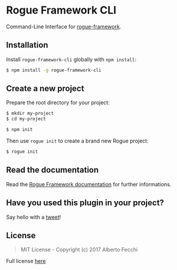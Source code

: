 # Rogue Framework CLI

Command-Line Interface for [rogue-framework](https://github.com/luckyseven/rogue-framework).

## Installation
Install `rogue-framework-cli` globally with `npm install`:
```bash
$ npm install -g rogue-framework-cli
```

## Create a new project
Prepare the root directory for your project:
```bash
$ mkdir my-project
$ cd my-project

$ npm init
```
Then use `rogue init` to create a brand new Rogue project:

```bash
$ rogue init
```

## Read the documentation
Read the [Rogue Framework documentation](https://www.npmjs.com/package/rogue-framework) for further informations.

## Have you used this plugin in your project?

Say hello with a [tweet](https://twitter.com/luckysevenrox)!

## License

> MIT License - Copyright (c) 2017 Alberto Fecchi

Full license [here](LICENSE)